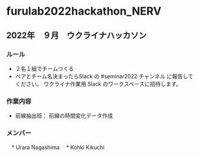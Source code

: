 # furulab2022hackathon_NERV
## 2022年　９月　ウクライナハッカソン

### ルール
* ２名１組でチームつくる
* ペアとチーム名決まったらSlack の #seminar2022 チャンネル に報告してください。 ウクライナ作業用 Slack のワークスペースに招待します。

### 作業内容
 * 前線抽出班： 前線の時間変化データ作成
 
### メンバー
　* Urara Nagashima
　* Kohki Kikuchi

